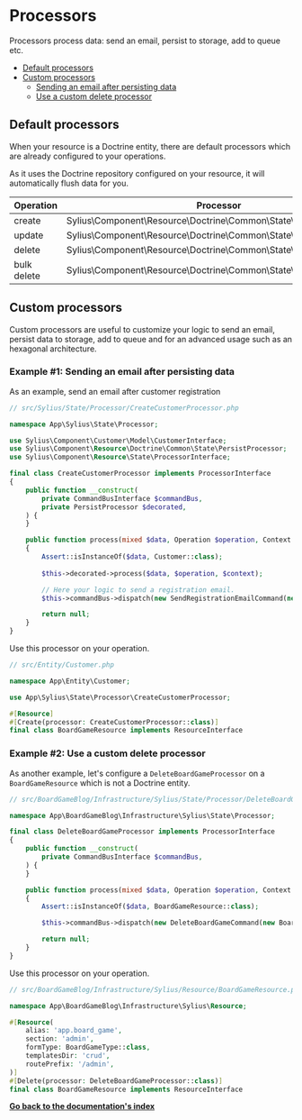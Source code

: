 # Processors

Processors process data: send an email, persist to storage, add to queue etc.

<!-- TOC -->
* [Default processors](#default-processors)
* [Custom processors](#custom-processors)
  * [Sending an email after persisting data](#example-1-sending-an-email-after-persisting-data)
  * [Use a custom delete processor](#example-2-use-a-custom-delete-processor)
<!-- TOC -->

## Default processors

When your resource is a Doctrine entity, there are default processors which are already configured to your operations.

As it uses the Doctrine repository configured on your resource, it will automatically flush data for you.

| Operation   | Processor                                                        |
|-------------|------------------------------------------------------------------|
| create      | Sylius\Component\Resource\Doctrine\Common\State\PersistProcessor |
| update      | Sylius\Component\Resource\Doctrine\Common\State\PersistProcessor |
| delete      | Sylius\Component\Resource\Doctrine\Common\State\RemoveProcessor  |
| bulk delete | Sylius\Component\Resource\Doctrine\Common\State\RemoveProcessor  |

## Custom processors

Custom processors are useful to customize your logic to send an email, persist data to storage, add to queue and for an advanced usage such as an hexagonal architecture.

### Example #1: Sending an email after persisting data

As an example, send an email after customer registration

```php
// src/Sylius/State/Processor/CreateCustomerProcessor.php

namespace App\Sylius\State\Processor;

use Sylius\Component\Customer\Model\CustomerInterface;
use Sylius\Component\Resource\Doctrine\Common\State\PersistProcessor;
use Sylius\Component\Resource\State\ProcessorInterface;

final class CreateCustomerProcessor implements ProcessorInterface
{
    public function __construct(
        private CommandBusInterface $commandBus,
        private PersistProcessor $decorated,
    ) {
    }

    public function process(mixed $data, Operation $operation, Context $context): mixed
    {
        Assert::isInstanceOf($data, Customer::class);
        
        $this->decorated->process($data, $operation, $context);

        // Here your logic to send a registration email.
        $this->commandBus->dispatch(new SendRegistrationEmailCommand(new CustomerId($data->id)));

        return null;
    }
}
```

Use this processor on your operation.

```php
// src/Entity/Customer.php

namespace App\Entity\Customer;

use App\Sylius\State\Processor\CreateCustomerProcessor;

#[Resource]
#[Create(processor: CreateCustomerProcessor::class)]
final class BoardGameResource implements ResourceInterface
```

### Example #2: Use a custom delete processor

As another example, let's configure a `DeleteBoardGameProcessor` on a `BoardGameResource` which is not a Doctrine entity.

```php
// src/BoardGameBlog/Infrastructure/Sylius/State/Processor/DeleteBoardGameProcessor.php

namespace App\BoardGameBlog\Infrastructure\Sylius\State\Processor;

final class DeleteBoardGameProcessor implements ProcessorInterface
{
    public function __construct(
        private CommandBusInterface $commandBus,
    ) {
    }

    public function process(mixed $data, Operation $operation, Context $context): mixed
    {
        Assert::isInstanceOf($data, BoardGameResource::class);

        $this->commandBus->dispatch(new DeleteBoardGameCommand(new BoardGameId($data->id)));

        return null;
    }
}
```

Use this processor on your operation.

```php
// src/BoardGameBlog/Infrastructure/Sylius/Resource/BoardGameResource.php

namespace App\BoardGameBlog\Infrastructure\Sylius\Resource;

#[Resource(
    alias: 'app.board_game',
    section: 'admin',
    formType: BoardGameType::class,
    templatesDir: 'crud',
    routePrefix: '/admin',
)]
#[Delete(processor: DeleteBoardGameProcessor::class)]
final class BoardGameResource implements ResourceInterface
```

**[Go back to the documentation's index](index.md)**
